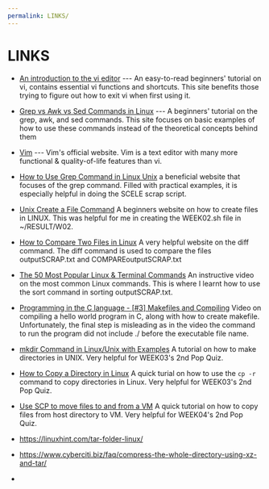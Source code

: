 ```yaml
---
permalink: LINKS/
---
```


# LINKS

* [An introduction to the vi editor](https://www.redhat.com/sysadmin/introduction-vi-editor#:~:text=In%20Vi%2C%20write%20means%20save,any%20changes%20and%20exits%20Vi.) --- 
An easy-to-read beginners' tutorial on vi, contains essential vi functions and shortcuts.
This site benefits those trying to figure out how to exit vi when first using it.


* [Grep vs Awk vs Sed Commands in Linux](https://techviewleo.com/awk-vs-grep-vs-sed-commands-in-linux/) --- 
A beginners' tutorial on the grep, awk, and sed commands.
This site focuses on basic examples of how to use these commands instead of the theoretical concepts behind them


* [Vim](https://www.vim.org/) --- 
Vim's official website. Vim is a text editor with many more functional & quality-of-life features than vi.

* [How to Use Grep Command in Linux Unix](https://www.cyberciti.biz/faq/howto-use-grep-command-in-linux-unix/#Saving_grep_output_to_a_file
) a beneficial website that focuses of the grep command. Filled with practical examples, it is especially helpful in doing the SCELE scrap script.

* [Unix Create a File Command](https://www.cyberciti.biz/faq/unix-create-file-from-terminal-window-shell-prompt/) A beginners website on how to create files in LINUX. This was helpful for me in creating the WEEK02.sh file in ~/RESULT/W02.

* [How to Compare Two Files in Linux](https://linuxhint.com/compare-two-files-linux/) A very helpful website on the diff command. The diff command is used to compare the files outputSCRAP.txt and COMPAREoutputSCRAP.txt

* [The 50 Most Popular Linux & Terminal Commands](https://www.youtube.com/watch?v=ZtqBQ68cfJc) An instructive video on the most common Linux commands. This is where I learnt how to use the sort command in sorting outputSCRAP.txt.

* [Programming in the C language - [#3] Makefiles and Compiling](https://www.youtube.com/watch?v=zfuOcvYrhOs) Video on compiling a hello world program in C, along with how to create makefile. Unfortunately, the final step is misleading as in the video the command to run the program did not include ./ before the executable file name.

* [mkdir Command in Linux/Unix with Examples](https://www.javatpoint.com/linux-mkdir#:~:text=Just%20type%20%22mkdir%20%3Cdir%20name,to%20create%20a%20new%20directory.) A tutorial on how to make directories in UNIX. Very helpful for WEEK03's 2nd Pop Quiz.

* [How to Copy a Directory in Linux](https://www.freecodecamp.org/news/how-to-copy-a-directory-in-linux-use-the-cp-command-to-copy-a-folder/) A quick turial on how to use the ```cp -r``` command to copy directories in Linux. Very helpful for WEEK03's 2nd Pop Quiz.

* [Use SCP to move files to and from a VM](https://learn.microsoft.com/en-us/azure/virtual-machines/copy-files-to-vm-using-scp) A quick tutorial on how to copy files from host directory to VM. Very helpful for WEEK04's 2nd Pop Quiz.

* https://linuxhint.com/tar-folder-linux/

* https://www.cyberciti.biz/faq/compress-the-whole-directory-using-xz-and-tar/

* 
